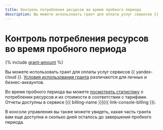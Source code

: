 ```yaml
---
title: Контроль потребления ресурсов во время пробного периода
description: Вы можете использовать грант для оплаты услуг сервисов {{ yandex-cloud }}. Условия использования гранта различаются для личных и бизнес-аккаунтов.
---
```


# Контроль потребления ресурсов во время пробного периода

{% include [grant-amount](../_includes/grant-amount.md) %}


Вы можете использовать грант для оплаты услуг сервисов {{ yandex-cloud }}. [Условия использования гранта](usage-grant.md) различаются для личных и бизнес-аккаунтов.

Во время пробного периода вы можете [посмотреть статистику](../../billing/operations/check-charges.md) о потреблении ресурсов и их стоимости в соответствии с тарифами. Отчеты доступны в сервисе [{{ billing-name }}]({{ link-console-billing }}).

В консоли управления вы также можете увидеть, какая часть гранта вам еще доступна и сколько дней осталось до завершения пробного периода.